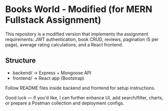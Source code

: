 # Books World - Modified (for MERN Fullstack Assignment)

This repository is a modified version that implements the assignment requirements: JWT authentication, book CRUD, reviews, pagination (5 per page), average rating calculations, and a React frontend.

## Structure
- backend/  -> Express + Mongoose API
- frontend/ -> React app (Bootstrap)

Follow README files inside backend and frontend for setup instructions.

Good luck — if you'd like, I can further enhance UI, add search/filter, charts, or prepare a Postman collection and deployment configs.
